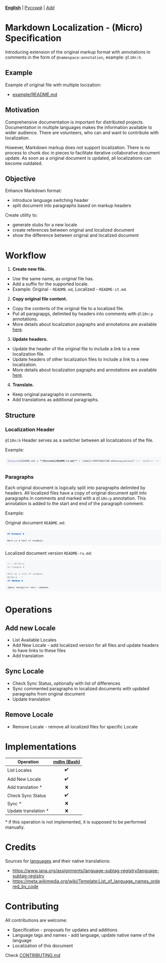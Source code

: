 **[English](README.md)** | [Русский](README-ru.md) | *[Add](/CONTRIBUTING.md#localization)* <!-- @l10n:h -->
# Markdown Localization - (Micro) Specification

Introducing extension of the original markup format with annotations in comments in the form of `@namespace:annotation`, example: `@l10n:h`.

## Example
Example of original file with multiple locization:
* [example/README.md](example/README.md)

## Motivation

Comprehensive documentation is important for distributed projects.
Documentation in multiple languages makes the information available to wider audience.
There are volunteers, who can and want to contribute with localization.

However, Markdown markup does not support localization.
There is no process to chunk doc in pieces to facilitate iterative collaborative document update.
As soon as a original document is updated, all localizations can become outdated.

## Objective

Enhance Markdown format:
* introduce language switching header
* split document into paragraphs based on markup headers

Create utility to:
* generate stubs for a new locale
* create references between original and localized document
* show the difference between original and localized document

# Workflow

1. **Create new file.** 
* Use the same name, as original file has.
* Add a suffix for the supported locale.
* Example: Original - `README.md`, Localized - `README-it.md`.
2. **Copy original file content.**
* Copy the contents of the original file to a localized file.
* Put all paragrapgs, delimited by headers into comments with `@l10n:p` annotations.
* More details about localization pagraphs and annotations are available [here](https://github.com/markdown-l10n/markdown-l10n-spec#localization-header).
3. **Update headers.**
* Update the header of the original file to include a link to a new localization file.
* Update headers of other localization files to include a link to a new localization.
* More details about localization pagraphs and annotations are available [here](https://github.com/markdown-l10n/markdown-l10n-spec#paragraphs).
4. **Translate.**
* Keep original paragraphs in comments.
* Add translations as additional paragraphs.

## Structure

### Localization Header

`@l10n:h` Header serves as a switcher between all localizations of the file.

Example:

![Localization Header Example](https://raw.githubusercontent.com/markdown-l10n/markdown-l10n-spec/assets/example-header.png)

### Paragraphs

Each original document is logically split into paragraphs delimited by headers. All localized files have a copy of original document split into paragraphs in comments and marked with a `@l10n:p` annotation. This annotation is added to the start and end of the paragraph comment.

Example:

Original document `README.md`:

![Localization Paragraph Example - original document](https://raw.githubusercontent.com/markdown-l10n/markdown-l10n-spec/assets/example-paragraph-original.png)

Localized document version `README-ru.md`:

![Localization Paragraph Example - localized document](https://raw.githubusercontent.com/markdown-l10n/markdown-l10n-spec/assets/example-paragraph-localized.png)

# Operations

## Add new Locale

* List Available Locales
* Add New Locale - add localized version for all files and update headers to have links to these files
* Add translation

## Sync Locale

* Check Sync Status, optionally with list of differences
* Sync commented paragraphs in localized documents with updated paragraphs from original document
* Update translation

## Remove Locale

* Remove Locale - remove all localized files for specific Locale

# Implementations

| Operation            | [mdlm (Bash)](https://github.com/markdown-l10n/mdlm-sh) |
| -------------------- | :-----------------------------------------------------: |
| List Locales         | :heavy_check_mark:                                      |
| Add New Locale       | :heavy_check_mark:                                      |
| Add translation *    | :x:                                                     |
| Check Sync Status    | :heavy_check_mark:                                      |
| Sync *               | :x:                                                     |
| Update translation * | :x:                                                     |

\* if this operation is not implemented, it is supposed to be performed manually.

# Credits

Sources for [languages](languages.txt) and their native translations:
* https://www.iana.org/assignments/language-subtag-registry/language-subtag-registry
* https://meta.wikimedia.org/wiki/Template:List_of_language_names_ordered_by_code

# Contributing

All contributions are welcome:
* Specification - proposals for updates and additions
* Language tags and names - add language, update native name of the language
* Localization of this document

Check [CONTRIBUTING.md](../CONTRIBUTING.md)